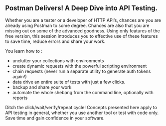 ## Postman Delivers! A Deep Dive into API Testing.

Whether you are a tester or a developer of HTTP API’s, chances are you are already using Postman 
to some degree. Chances are also that you are missing out on some of the advanced goodness. Using 
only features of the free version, this session introduces you to effective use of these features
to save time, reduce errors and share your work.

You learn how to :
* unclutter your collections with environments
* create dynamic requests with the powerful scripting environment
* chain requests (never run a separate utility to generate auth tokens again!)
* data drive an entire suite of tests with just a few clicks.
* backup and share your work
* automate the whole shebang from the command line, optionally with reports

Ditch the click/wait/verify/repeat cycle! 
Concepts presented here apply to API testing in general, whether you use another tool or test with code 
only. Save time and gain confidence in your software.
